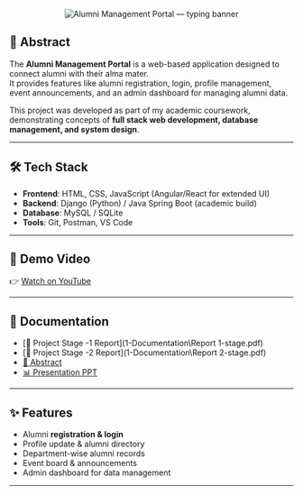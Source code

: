 
<p align="center">
  <img
    src="https://readme-typing-svg.herokuapp.com?font=Fira+Code&weight=700&size=30&duration=2500&pause=600&color=00E5FF&center=true&vCenter=true&width=950&lines=Alumni+Management+Portal;Full+Stack+Web+Project;Django+%2B+MySQL;Demo+%7C+Docs+%7C+Privacy+First"
    alt="Alumni Management Portal — typing banner"
  />
</p>

## 📌 Abstract
The **Alumni Management Portal** is a web-based application designed to connect alumni with their alma mater.  
It provides features like alumni registration, login, profile management, event announcements, and an admin dashboard for managing alumni data.  

This project was developed as part of my academic coursework, demonstrating concepts of **full stack web development, database management, and system design**.  

---

## 🛠️ Tech Stack
- **Frontend**: HTML, CSS, JavaScript (Angular/React for extended UI)  
- **Backend**: Django (Python) / Java Spring Boot (academic build)  
- **Database**: MySQL / SQLite  
- **Tools**: Git, Postman, VS Code  

---

## 🎥 Demo Video
👉 [Watch on YouTube](https://youtu.be/QnpqTdHmBTs?si=deD-nLsrwdqzAbON)  

---

## 📑 Documentation
- [📄 Project Stage -1 Report](1-Documentation\Report 1-stage.pdf)  
- [📄 Project Stage -2 Report](1-Documentation\Report 2-stage.pdf)    
- [📄 Abstract](1-Documentation\Abstraction.pdf)  
- [📊 Presentation PPT](1-Documentation\Presentation.pptx)  

---

## ✨ Features
- Alumni **registration & login**  
- Profile update & alumni directory  
- Department-wise alumni records  
- Event board & announcements  
- Admin dashboard for data management  

---
